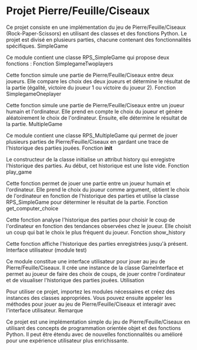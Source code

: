 # Projet Pierre/Feuille/Ciseaux

Ce projet consiste en une implémentation du jeu de Pierre/Feuille/Ciseaux (Rock-Paper-Scissors) en utilisant des classes et des fonctions Python. Le projet est divisé en plusieurs parties, chacune contenant des fonctionnalités spécifiques.
SimpleGame

Ce module contient une classe RPS_SimpleGame qui propose deux fonctions :
Fonction SimplegameTwoplayers

Cette fonction simule une partie de Pierre/Feuille/Ciseaux entre deux joueurs. Elle compare les choix des deux joueurs et détermine le résultat de la partie (égalité, victoire du joueur 1 ou victoire du joueur 2).
Fonction SimplegameOneplayer

Cette fonction simule une partie de Pierre/Feuille/Ciseaux entre un joueur humain et l'ordinateur. Elle prend en compte le choix du joueur et génère aléatoirement le choix de l'ordinateur. Ensuite, elle détermine le résultat de la partie.
MultipleGame

Ce module contient une classe RPS_MultipleGame qui permet de jouer plusieurs parties de Pierre/Feuille/Ciseaux en gardant une trace de l'historique des parties jouées.
Fonction __init__

Le constructeur de la classe initialise un attribut history qui enregistre l'historique des parties. Au début, cet historique est une liste vide.
Fonction play_game

Cette fonction permet de jouer une partie entre un joueur humain et l'ordinateur. Elle prend le choix du joueur comme argument, obtient le choix de l'ordinateur en fonction de l'historique des parties et utilise la classe RPS_SimpleGame pour déterminer le résultat de la partie.
Fonction get_computer_choice

Cette fonction analyse l'historique des parties pour choisir le coup de l'ordinateur en fonction des tendances observées chez le joueur. Elle choisit un coup qui bat le choix le plus fréquent du joueur.
Fonction show_history

Cette fonction affiche l'historique des parties enregistrées jusqu'à présent.
Interface utilisateur (module test)

Ce module constitue une interface utilisateur pour jouer au jeu de Pierre/Feuille/Ciseaux. Il crée une instance de la classe GameInterface et permet au joueur de faire des choix de coups, de jouer contre l'ordinateur et de visualiser l'historique des parties jouées.
Utilisation

Pour utiliser ce projet, importez les modules nécessaires et créez des instances des classes appropriées. Vous pouvez ensuite appeler les méthodes pour jouer au jeu de Pierre/Feuille/Ciseaux et interagir avec l'interface utilisateur.
Remarque

Ce projet est une implémentation simple du jeu de Pierre/Feuille/Ciseaux en utilisant des concepts de programmation orientée objet et des fonctions Python. Il peut être étendu avec de nouvelles fonctionnalités ou amélioré pour une expérience utilisateur plus enrichissante.

